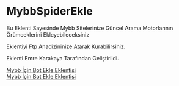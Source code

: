 MybbSpiderEkle
==============

Bu Eklenti Sayesinde Mybb Sitelerinize Güncel Arama Motorlarının Örümceklerini Ekleyebileceksiniz

Eklentiyi Ftp Anadizininize Atarak Kurabilirsiniz.


Eklenti Emre Karakaya Tarafından Geliştirildi.


<a href=”http://tr.analizcik.com/konu-mybb-icin-bot-ekle-eklentisi.html” rel=”dofollow”>Mybb İçin Bot Ekle Eklentisi</a><br />
<a href=”http://www.emrekarakaya.com.tr/mybb-icin-bot-ekle-eklentisi/” rel=”dofollow”>Mybb İçin Bot Ekle Eklentisi</a>
